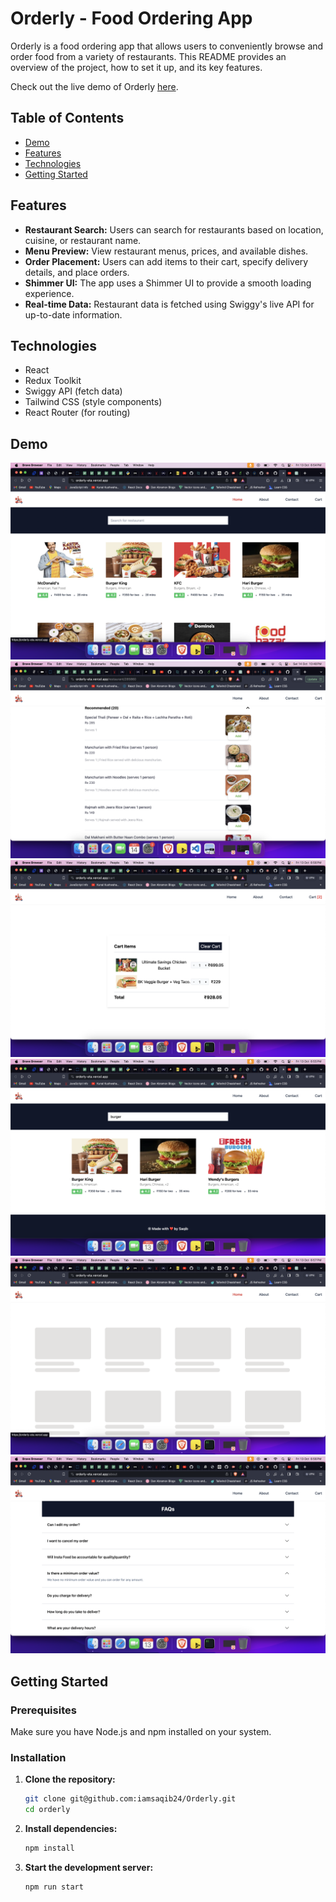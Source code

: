 # Orderly - Food Ordering App

Orderly is a food ordering app that allows users to conveniently browse and order food from a variety of restaurants. This README provides an overview of the project, how to set it up, and its key features.

Check out the live demo of Orderly [here](https://orderly-eta.vercel.app/).

## Table of Contents

- [Demo](#demo)
- [Features](#features)
- [Technologies](#technologies)
- [Getting Started](#getting-started)

## Features

- **Restaurant Search:**
  Users can search for restaurants based on location, cuisine, or restaurant name.
- **Menu Preview:**
  View restaurant menus, prices, and available dishes.
- **Order Placement:**
  Users can add items to their cart, specify delivery details, and place orders.
- **Shimmer UI:**
  The app uses a Shimmer UI to provide a smooth loading experience.
- **Real-time Data:**
  Restaurant data is fetched using Swiggy's live API for up-to-date information.

## Technologies

- React
- Redux Toolkit
- Swiggy API (fetch data)
- Tailwind CSS (style components)
- React Router (for routing)

## Demo

![all-restaurants-page](https://github.com/iamsaqib24/Orderly/blob/main/src/assets/home.png?raw=true)
![restaurant-menu-page](https://github.com/iamsaqib24/Orderly/blob/main/src/assets/restaurantMenu.png?raw=true)
![cart-page](https://github.com/iamsaqib24/Orderly/blob/main/src/assets/cart.png?raw=true)
![search-filter](https://github.com/iamsaqib24/Orderly/blob/main/src/assets/searchQuery.png?raw=true)
![shimmer-ui](https://github.com/iamsaqib24/Orderly/blob/main/src/assets/shimmer.png?raw=true)
![about-page](https://github.com/iamsaqib24/Orderly/blob/main/src/assets/about.png?raw=true)

## Getting Started

### Prerequisites

Make sure you have Node.js and npm installed on your system.

### Installation

1. **Clone the repository:**

   ```bash
   git clone git@github.com:iamsaqib24/Orderly.git
   cd orderly
   ```

2. **Install dependencies:**

   ```bash
   npm install
   ```

3. **Start the development server:**

   ```bash
   npm run start
   ```
